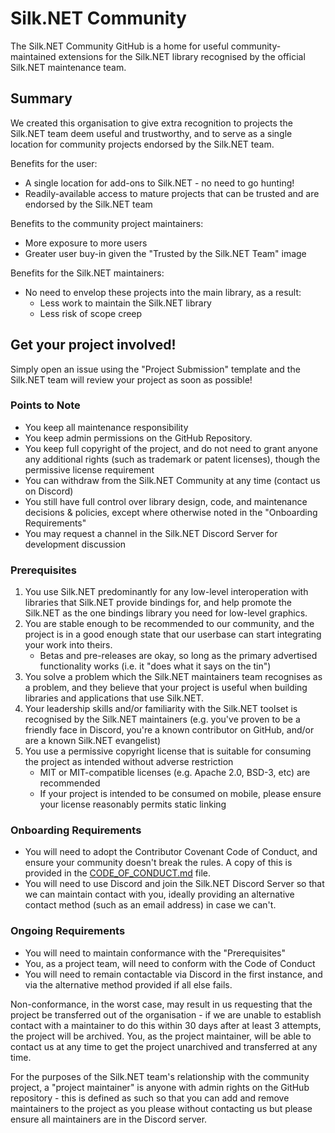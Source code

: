 # Silk.NET Community

The Silk.NET Community GitHub is a home for useful community-maintained extensions for the Silk.NET library recognised by the official Silk.NET maintenance team.

## Summary
We created this organisation to give extra recognition to projects the Silk.NET team deem useful and trustworthy, and to serve as a single location for community projects endorsed by the Silk.NET team.

Benefits for the user:
- A single location for add-ons to Silk.NET - no need to go hunting!
- Readily-available access to mature projects that can be trusted and are endorsed by the Silk.NET team

Benefits to the community project maintainers:
- More exposure to more users
- Greater user buy-in given the "Trusted by the Silk.NET Team" image

Benefits for the Silk.NET maintainers:
- No need to envelop these projects into the main library, as a result:
    - Less work to maintain the Silk.NET library
    - Less risk of scope creep

## Get your project involved!

Simply open an issue using the "Project Submission" template and the Silk.NET team will review your project as soon as possible!

### Points to Note

- You keep all maintenance responsibility
- You keep admin permissions on the GitHub Repository.
- You keep full copyright of the project, and do not need to grant anyone any additional rights (such as trademark or patent licenses), though the permissive license requirement 
- You can withdraw from the Silk.NET Community at any time (contact us on Discord)
- You still have full control over library design, code, and maintenance decisions & policies, except where otherwise noted in the "Onboarding Requirements"
- You may request a channel in the Silk.NET Discord Server for development discussion

### Prerequisites 

1. You use Silk.NET predominantly for any low-level interoperation with libraries that Silk.NET provide bindings for, and help promote the Silk.NET as the one bindings library you need for low-level graphics.
2. You are stable enough to be recommended to our community, and the project is in a good enough state that our userbase can start integrating your work into theirs.
    - Betas and pre-releases are okay, so long as the primary advertised functionality works (i.e. it "does what it says on the tin") 
3. You solve a problem which the Silk.NET maintainers team recognises as a problem, and they believe that your project is useful when building libraries and applications that use Silk.NET.
4. Your leadership skills and/or familiarity with the Silk.NET toolset is recognised by the Silk.NET maintainers (e.g. you've proven to be a friendly face in Discord, you're a known contributor on GitHub, and/or are a known Silk.NET evangelist) 
5. You use a permissive copyright license that is suitable for consuming the project as intended without adverse restriction 
     - MIT or MIT-compatible licenses (e.g. Apache 2.0, BSD-3, etc) are recommended
     - If your project is intended to be consumed on mobile, please ensure your license reasonably permits static linking

### Onboarding Requirements

- You will need to adopt the Contributor Covenant Code of Conduct, and ensure your community doesn't break the rules. A copy of this is provided in the [CODE_OF_CONDUCT.md](CODE_OF_CONDUCT.md) file. 
- You will need to use Discord and join the Silk.NET Discord Server so that we can maintain contact with you, ideally providing an alternative contact method (such as an email address) in case we can't.

### Ongoing Requirements

- You will need to maintain conformance with the "Prerequisites" 
- You, as a project team, will need to conform with the Code of Conduct
- You will need to remain contactable via Discord in the first instance, and via the alternative method provided if all else fails.

Non-conformance, in the worst case, may result in us requesting that the project be transferred out of the organisation - if we are unable to establish contact with a maintainer to do this within 30 days after at least 3 attempts, the project will be archived. You, as the project maintainer, will be able to contact us at any time to get the project unarchived and transferred at any time.

For the purposes of the Silk.NET team's relationship with the community project, a "project maintainer" is anyone with admin rights on the GitHub repository - this is defined as such so that you can add and remove maintainers to the project as you please without contacting us but please ensure all maintainers are in the Discord server.
